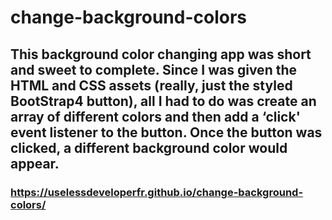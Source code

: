 # change-background-colors
## This background color changing app was short and sweet to complete. Since I was given the HTML and CSS assets (really, just the styled BootStrap4 button), all I had to do was create an array of different colors and then add a ‘click' event listener to the button. Once the button was clicked, a different background color would appear.
### https://uselessdeveloperfr.github.io/change-background-colors/
